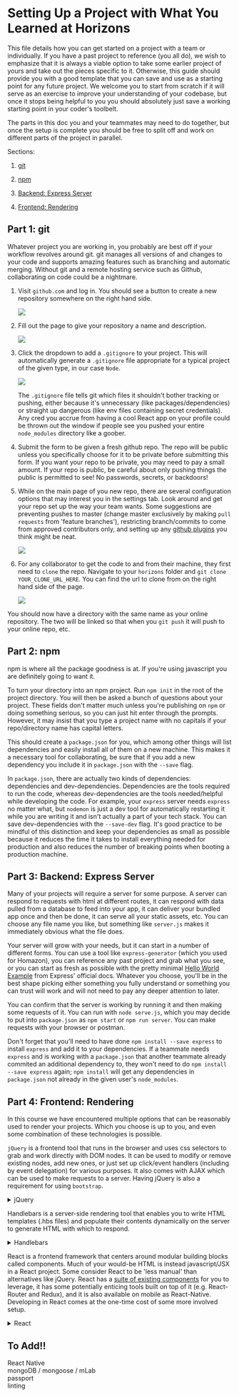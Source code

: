 # Setting Up a Project with What You Learned at Horizons

This file details how you can get started on a project with a team or individually. If you have a past project to reference (you all do), we wish to emphasize that it is always a viable option to take some earlier project of yours and take out the pieces specific to it. Otherwise, this guide should provide you with a good template that you can save and use as a starting point for any future project. We welcome you to start from scratch if it will serve as an exercise to improve your understanding of your codebase, but once it stops being helpful to you you should absolutely just save a working starting point in your coder's toolbelt.

The parts in this doc you and your teammates may need to do together, but once the setup is complete you should be free to split off and work on different parts of the project in parallel.


Sections:
1. [git](#part-1-git)

1. [npm](#part-2-npm)

1. [Backend: Express Server](#part-3-backend-express-server)

1. [Frontend: Rendering](#part-4-frontend-rendering)


## Part 1: git

Whatever project you are working in, you probably are best off if your workflow revolves around git. git manages all versions of and changes to your code and supports amazing features such as branching and automatic merging. Without git and a remote hosting service such as Github, collaborating on code could be a nightmare.


1. Visit `github.com` and log in. You should see a button to create a new repository somewhere on the right hand side.

    ![](img/github1.png)

1. Fill out the page to give your repository a name and description.

    ![](img/github2.png)

1. Click the dropdown to add a `.gitignore` to your project. This will automatically generate a `.gitignore` file appropriate for a typical project of the given type, in our case `Node`.  

    ![](img/github3.png)

    The `.gitignore` file tells git which files it shouldn't bother tracking or pushing, either because it's unnecessary (like packages/dependencies) or straight up dangerous (like env files containing secret credentials). Any cred you accrue from having a cool React app on your profile could be thrown out the window if people see you pushed your entire `node_modules` directory like a goober.

1. Submit the form to be given a fresh github repo. The repo will be public unless you specifically choose for it to be private before submitting this form. If you want your repo to be private, you may need to pay a small amount. If your repo is public, be careful about only pushing things the public is permitted to see! No passwords, secrets, or backdoors!

1. While on the main page of you new repo, there are several configuration options that may interest you in the settings tab. Look around and get your repo set up the way your team wants. Some suggestions are preventing pushes to master (change master exclusively by making `pull requests` from 'feature branches'), restricting branch/commits to come from approved contributors only, and setting up any [github plugins](https://github.com/marketplace) you think might be neat.

    ![](img/github5.png)


1. For any collaborator to get the code to and from their machine, they first need to `clone` the repo. Navigate to your `horizons` folder and `git clone YOUR_CLONE_URL_HERE`. You can find the url to clone from on the right hand side of the page.

    ![](img/github4.png)


You should now have a directory with the same name as your online repository. The two will be linked so that when you `git push` it will push to your online repo, etc.


## Part 2: npm

npm is where all the package goodness is at. If you're using javascript you are definitely going to want it.

To turn your directory into an npm project. Run `npm init` in the root of the project directory. You will then be asked a bunch of questions about your project. These fields don't matter much unless you're publishing on `npm` or doing something serious, so you can just hit enter through the prompts. However, it may insist that you type a project name with no capitals if your repo/directory name has capital letters.

This should create a `package.json` for you, which among other things will list dependencies and easily install all of them on a new machine. This makes it a necessary tool for collaborating, be sure that if you add a new dependency you include it in `package.json` with the `--save` flag.

In `package.json`, there are actually two kinds of dependencies: dependencies and dev-dependencies. Dependencies are the tools required to run the code, whereas dev-dependencies are the tools needed/helpful while developing the code. For example, your `express` server needs `express` no matter what, but `nodemon` is just a dev tool for automatically restarting it while you are writing it and isn't actually a part of your tech stack. You can save dev-dependencies with the `--save-dev` flag. It's good practice to be mindful of this distinction and keep your dependencies as small as possible because it reduces the time it takes to install everything needed for production and also reduces the number of breaking points when booting a production machine.

## Part 3: Backend: Express Server

Many of your projects will require a server for some purpose. A server can respond to requests with html at different routes, it can respond with data pulled from a database to feed into your app, it can deliver your bundled app once and then be done, it can serve all your static assets, etc. You can choose any file name you like, but something like `server.js` makes it immediately obvious what the file does.

Your server will grow with your needs, but it can start in a number of different forms. You can use a tool like `express-generator` (which you used for Homazon), you can reference any past project and grab what you see, or you can start as fresh as possible with the pretty minimal [Hello World Example](https://expressjs.com/en/starter/hello-world.html) from Express' official docs. Whatever you choose, you'll be in the best shape picking either something you fully understand or something you can trust will work and will not need to pay any deeper attention to later.

You can confirm that the server is working by running it and then making some requests of it. You can run with `node serve.js`, which you may decide to put into `package.json` as `npm start` or `npm run server`. You can make requests with your browser or postman.

Don't forget that you'll need to have done `npm install --save express` to install `express` and add it to your dependencies. If a teammate needs `express` and is working with a `package.json` that another teammate already commited an additional dependency to, they won't need to do `npm install --save express` again; `npm install` will get any dependencies in `package.json` not already in the given user's `node_modules`.

## Part 4: Frontend: Rendering

In this course we have encountered multiple options that can be reasonably used to render your projects. Which you choose is up to you, and even some combination of these technologies is possible.


`jQuery` is a frontend tool that runs in the browser and uses css selectors to grab and work directly with DOM nodes. It can be used to modify or remove existing nodes, add new ones, or just set up click/event handlers (including by event delegation) for various purposes. It also comes with AJAX which can be used to make requests to a server. Having jQuery is also a requirement for using `bootstrap`.

<details>
  <summary>jQuery</summary>

  Your jQuery code is javascript that will run in the browser and interact with the DOM, so a number of things will be needed.

  1. There must be a page in the first place. You will need to write an HTML file that your express server will deliver to clients and that jQuery will work on. Here's a template of an HTML file. jQuery uses css selectors to get around, so when making elements in the body give them descriptive classes.

      ```html
      <!DOCTYPE html>
      <html>
        <head>
          <title>Webpage Title</title>
          <!-- SCRIPTS AND STYLESHEETS WILL GO HERE! -->
        </head>
        <body>
          <!-- YOUR HTML WILL GO HERE! -->
        </body>
      </html>
      ```

  1. The jQuery library will need to be obtained by the browser. We instruct the browser to do this with a `<script>` tag in the HTML head. Whatever the tag's `src` attribute is is where a `GET` request will be made that should respond with some javascript the browser is meant to run. There are 2 primary ways to get the jQuery library:

      1. A `CDN`. CDN stands for `Content Delivery Network` and is a means by which packages and assets are made publicly available. There are plenty of hosts out there that provide a url you can make a request to to get any version of jQuery (or any other common package) you want. You can easily find them by googling "jQuery CDN", or you can visit [the official jQuery site](https://code.jquery.com/) which offers several urls you can use to grab jQuery.  

      1. Download and host yourself. You can write your own express route that responds with a copy of the jQuery library that you've downloaded onto whatever machine is running express. For this you would typically put the downloaded jQuery in some public assets folder and serve the whole folder with [express.static](https://expressjs.com/en/starter/static-files.html). Then your `<script>`'s '`src` should be whatever route on your domain that just made available.

  1. Your jQuery code also needs to be obtained by the browser (after you've written it). Be sure all your jQuery code is inside a [$(document).ready](https://learn.jquery.com/using-jquery-core/document-ready/), or else all your css selectors will whiff since your script will run in the HTML head and there aren't any DOM nodes to select until the HTML body is done. Then serve it from a public folder with `express.static` and include a `<script>` tag with the appropriate `src` in your HTML head (__under__ the one getting jQUery, __order matters__!).

  This should be all that is needed to be able to use jQuery in your project.

</details>


Handlebars is a server-side rendering tool that enables you to write HTML templates (.hbs files) and populate their contents dynamically on the server to generate HTML with which to respond.

<details>
  <summary>Handlebars</summary>

  Handlebars is a pretty simple tool, most of the time it's just performing string replacements. As such, getting it set up is also pretty simple.

  1. We need an express middleware to add `res.render` to our normal express flow. We've actually used more than one version in this course, but this guide will [use express-handlebars](https://www.npmjs.com/package/express-handlebars). `npm install --save express-handlebars`.

  1. We've installed the `express-handlebars` middleware, but we aren't using it yet. You do this with:

      ```javascript
      const exphbs  = require('express-handlebars');

      app.engine('handlebars', exphbs({defaultLayout: 'main'}));
      app.set('view engine', 'hbs');
      ```

      This should be before any of your routes.

  1. The above has configured things such that Handlebars will look for .hbs files in the `views` directory, and it will use `views/layouts/main.hbs` as the layout. It might look like:

      ```html
      <!DOCTYPE html>
      <html>
      <head>
          <meta charset="utf-8">
          <title>Webpage Title</title>
          <!-- LINK TAG TO CSS STYLESHEET HERE -->
      </head>
      <body>

          {{{body}}}

      </body>
      </html>
      ```

      If you want to use jQuery in conjunction with Handlebars, that's as simple as making sure the same setup described in the jQuery section is done here. Your `<script>` tags will go in this `main.hbs`.

  With this done, you should be able to write .hbs files and use `res.render` to populate/hydrate them into HTML and respond with it.

</details>


React is a frontend framework that centers around modular building blocks called components. Much of your would-be HTML is instead javascript/JSX in a React project. Some consider React to be 'less manual' than alternatives like jQuery. React has a [suite of existing components](http://react-toolbox.com/#/) for you to leverage, it has some potentially enticing tools built on top of it (e.g. React-Router and Redux), and it is also available on mobile as React-Native. Developing in React comes at the one-time cost of some more involved setup.

<details>
  <summary>React</summary>

  When developing in React we are developing in JSX, not javascript. This means we need to run a preprocessor to translate (`transpile`) our code into javascript the browser can actually run. For this we use `webpack` to manage our builds and incorporate the preprocessor `Babel`. After this setup has produced an `app.bundle.js` that is in browser-compatible javascript, we're back in business.

  1. Start by making a simple javascript file that just imports React and ReactDOM and tries to `ReactDOM.render` a `<p>` tag. This is the code we will be trying to get working. Don't forget to `npm install` the needed packages for this file.

  1. The process of generating from this file a different file that will work in browser has a bunch of dependencies.

      ```bash
        npm install --save webpack@2 babel-core babel-loader babel-preset-react babel-preset-es2015
      ```

      Note: Whether these are dependencies or dev-dependencies will depend on your production flow. If your production machines (say heroku) will be building and then serving your app, then they need webpack and these are normal dependencies. If instead you plan to run a build yourself before committing/pushing the already built files to production, then production doesn't need webpack and these are dev-dependencies.

  1. A file `webpack.config.js` in the root of your project directory is responsible for specifying how the webpack build will work. You can start with this one, which you can later tinker with if the need to do so ever even arises.

      ```javascript
      const webpack = require('webpack');
      const path = require('path');

      module.exports = {
        entry: /*PATH TO YOUR FILE WITH THE ReactDOM.render CALL*/,
        output: {
          path: path.join(__dirname, '/build'),
          filename: 'app.bundle.js'
        },
        module: {
          rules: [
            {
              test: /\.js$/,
              exclude: /node_modules/,
              use: {
                loader: 'babel-loader',
                options: {
                  presets: ['es2015', 'react']
                }
              }
            }
          ]
        },
        stats: {
          colors: true
        },
        devtool: 'source-map'
      };
      ```

      This file configures webpack to translate the file you put in the `entry` key (and any other files needed in running that file) and spit the result out as `/build/app.bundle.js` as specified in the `output` key. Thus you should either make a `build` folder for this or change the behavior. When webpack isn't run with the production flag, your errors will contain the accurate line number in your source code thanks to the `devtool` key and the `map` file that also gets spat into the same folder as `app.bundle.js`.

  1. You will want to add some scripts to `package.json` that run webpack. You might have a `"build": "webpack"` that you can run with `npm run build`, and perhaps you want a separate script that does the same thing with the `-p` production flag which minifies/uglifies the resulting `app.bundle.js` so that clients download it quicker.

  1. With all that done, it will be possible to have your code in a browser-compliant javascript file named `/build/app.bundle.js`. The browser now needs this file. The way we get it to the browser is by having the browser request it from an HTML page via a `<script>` tag with an appropriate `src`, and we make our server deliver it. So use [express.static](https://expressjs.com/en/starter/static-files.html) to make the contents of the `build` folder GETable and create an `index.html` in the build `folder`:

      ```html
      <!DOCTYPE html>
      <html>
        <head>
          <title>Webpage Title</title>
        </head>
        <body>
          <div id='root'></div>
          <script type="text/javascript" src="/app.bundle.js"></script>
        </body>
      </html>
      ```

      Then if you use your browser to make a GET request to `/index.html`, the server will respond with `/build/index.html`, whose `<script>` tag in turn causes the browser to make a GET request to `/app.bundle.js` which responds with `/build/app.bundle.js`, which is everything you should need. Actually, the way serving static directories works is that if the requested resource is a folder, express will automatically attempt to serve a file contained in that folder with the name `index`. So a get request to `/` is identical to one to `/index.html` in this case.

  The `<p>` tag should now be successfully rendering in browser and you should be able to start using React. But there might be more you want to include in your project than just the minimum React.

  <details>
    <summary>Webpack Dev Server</summary>

    The webpack dev server is a lovely option for automatically serving and hot-reloading webpack during development. You may find it better than having to rebuild manually each time in a codebase that isn't using webpack as a middleware (see React-Chat for an example of webpack as express middleware if interested).

    1. `npm install --save-dev webpack-dev-server`

    1. Add a script to `package.json`: `"dev": "webpack-dev-server --content-base build/"`.

    Now you can run the dev server with `npm run dev`. It defaults to port 8080.

  </details>

  <details>
    <summary>Redux</summary>

    Redux is a state manager that is often used with React code as an alternative to using React's built in state, which comes with difficulties and annoyances on more complex projects. The Redux paradigm is that React user interactions cause actions to be dispatched, which get fed into a reducer which returns a new state. Then the React-Redux bindings (`connect` and co.) are used to feed state changes back into React, completing the cycle.

    1. `npm install --save redux react-redux`

    1. The following code will configure a Redux store that uses the supplied reducer to manage state. Put this in the entry point file that contains the `ReactDOM.render` call, or in a separate file and import this same store into said entry file.

        ```javascript
        import { createStore } from 'redux';
        // import reducer

        const store = createStore(/* YOUR REDUCER */);
        ```

    1. Somewhere near the top of your React app component hierarchy (could even be the very top: in the entry point file that in the `ReactDOM.render` call), wrap things in a `<Provider>` tag:

        ```javascript
        import { Provider } from 'react-redux';
        // import or create store

        ReactDOM.render(
          <Provider store={store}>
            <RestOfAppHere />
          </Provider>,
          document.getElementById('root')
        );
        ```

        Everything under the Provider tag in the hierarchy will be able to use Redux.

    1. When you want to use Redux in some container component under this Provider in the component hierarchy, `import { connect } from 'react-redux'`, write your `mapStateToProps` and `mapDispatchToProps`, and do `const WrappedMyComponent = connect(mapStateToProps, mapDispatchToProps)(MyComponent);`.

  </details>

  <details>
    <summary>React Router</summary>

    React Router lets you make multi-page React apps that are secretly single page, leading to lightning transitions and the ability to swap out only certain parts of the page.

    1. `npm install --save react-router-dom`

    *IF NO REDUX*

    1. `import { BrowserRouter } from 'react-router-dom';` and simply wrap your app in a single BrowserRouter like `<BrowserRouter><RestOfAppHere /></BrowserRouter>`. Then you're all set to start using Links and Routes and such in any component contained within the the BrowserRouter.

     *If REDUX*
     [Single file example in the Usage section here.](https://github.com/ReactTraining/react-router/tree/master/packages/react-router-redux)

    1. `npm install --save react-router-redux history`

    1. Define this `history` either in the entry file or in some other file that exports it so the entry file can import it.

        ```javascript
        import createHistory from 'history/createBrowserHistory';

        const history = createHistory();
        ```

    1. Within your Redux Provider but wrapped around the rest of your app, include a Connected Router using the `history` like so:

        ```javascript
        import { ConnectedRouter } from 'react-router-redux';

        // ...
          <Provider store={store}>
            <ConnectedRouter history={history}>
              <RestOfAppHere />
            </ConnectedRouter>
          </Provider>
        // ...
        ```javascript

    1. The reducer that you give to createStore will need to be the result of a `combineReducers` call that includes a key value pair `router: routerReducer` where routerReducer comes from `import { routerReducer } from 'react-router-redux'`. `combineReducers` comes from the `redux` package.

  That should be everything you need.

  </details>

</details>


## To Add!!

React Native  
mongoDB / mongoose / mLab  
passport  
linting  
